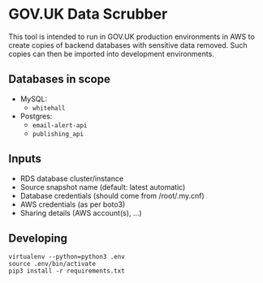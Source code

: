 # GOV.UK Data Scrubber

This tool is intended to run in GOV.UK production environments in AWS to create
copies of backend databases with sensitive data removed. Such copies can then be
imported into development environments.

## Databases in scope

* MySQL:
  * `whitehall`
* Postgres:
  * `email-alert-api`
  * `publishing_api`

## Inputs

* RDS database cluster/instance
* Source snapshot name (default: latest automatic)
* Database credentials (should come from /root/.my.cnf)
* AWS credentials (as per boto3)
* Sharing details (AWS account(s), ...)

## Developing

```
virtualenv --python=python3 .env
source .env/bin/activate
pip3 install -r requirements.txt
```

